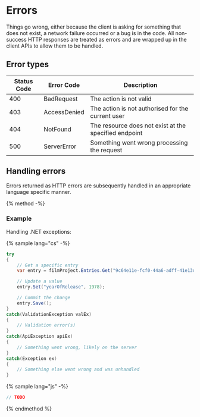 # Errors

Things go wrong, either because the client is asking for something that does not exist, a network failure occurred or a bug is in the code. All non-success HTTP responses are treated as errors and are wrapped up in the client APIs to allow them to be handled.

## Error types

| Status Code | Error Code | Description |
| ----------- | -------------- | ----------- |
| 400 | BadRequest | The action is not valid |
| 403 | AccessDenied | The action is not authorised for the current user |
| 404| NotFound | The resource does not exist at the specified endpoint |
| 500 | ServerError | Something went wrong processing the request |

## Handling errors

Errors returned as HTTP errors are subsequently handled in an appropriate language specific manner.

{% method -%}
### Example

Handling .NET exceptions:

{% sample lang="cs" -%}
```cs
try
{
    // Get a specific entry
    var entry = filmProject.Entries.Get("9c64e11e-fcf0-44a6-adff-41e13de15515");

    // Update a value
    entry.Set("yearOfRelease", 1978);

    // Commit the change
    entry.Save();
}
catch(ValidationException valEx)
{
    // Validation error(s)
}
catch(ApiException apiEx)
{
    // Something went wrong, likely on the server
}
catch(Exception ex)
{
    // Something else went wrong and was unhandled
}
```

{% sample lang="js" -%}
```js
// TODO
```

{% endmethod %}
